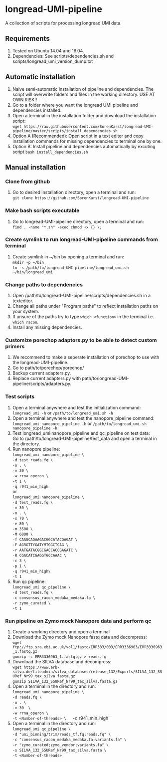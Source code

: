 # longread-UMI-pipeline
A collection of scripts for processing longread UMI data.

## Requirements
1. Tested on Ubuntu 14.04 and 16.04.
2. Dependencies: See scripts/dependencies.sh and scripts/longread_umi_version_dump.txt

## Automatic installation
1. Naive semi-automatic installation of pipeline and dependencies. The script will overwrite
   folders and files in the working directory. USE AT OWN RISK!!
2. Go to a folder where you want the longread UMI pipeline and dependencies installed.
3. Open a terminal in the installation folder and download the installation script:  
   `wget https://raw.githubusercontent.com/SorenKarst/longread-UMI-pipeline/master/scripts/install_dependencies.sh`
4. Option A (Recommended): Open script in a text editor and copy installation commands for missing dependencies to
   terminal one by one.
4. Option B: Install pipeline and dependencies automatically by excuting script `bash install_dependencies.sh`

## Manual installation

### Clone from github
1. Go to desired installation directory, open a terminal and run:  
   `git clone https://github.com/SorenKarst/longread-UMI-pipeline`

### Make bash scripts executable
1. Go to longread-UMI-pipeline directory, open a terminal and run:  
   `find . -name "*.sh" -exec chmod +x {} \;`

### Create symlink to run longread-UMI-pipeline commands from terminal
1. Create symlink in ~/bin by opening a terminal and run:  
   `mkdir -p ~/bin`  
   `ln -s /path/to/longread-UMI-pipeline/longread_umi.sh ~/bin/longread_umi`  

### Change paths to dependencies
1. Open /path/to/longread-UMI-pipeline/scripts/dependencies.sh in a texteditor.
2. Change all paths under "Program paths" to reflect installation paths on your system.
3. If unsure of the paths try to type `which <function>` in the terminal i.e. `which racon`.
4. Install any missing dependencies.

### Customize porechop adaptors.py to be able to detect custom primers
1. We recommend to make a seperate installation of porechop to use with the longread-UMI-pipeline.
2. Go to path/to/porechop/porechop/
3. Backup current adapters.py.
4. Replace current adapters.py with path/to/longread-UMI-pipeline/scripts/adapters.py.

### Test scripts
1. Open a terminal anywhere and test the initialization command:  
  `longread_umi -h` or `/path/to/longread_umi.sh -h`
2. Open a terminal anywhere and test the nanopore_pipeline command:  
  `longread_umi nanopore_pipeline -h` or `/path/to/longread_umi.sh nanopore_pipeline -h`
3. Test longread_umi nanopore_pipeline and qc_pipeline on test data:  
   Go to /path/to/longread-UMI-pipeline/test_data and open a terminal in the directory.
4. Run nanopore pipeline:  
   `longread_umi nanopore_pipeline \`  
     `-d test_reads.fq \`  
     `-o . \`  
     `-v 30 \`  
     `-w rrna_operon \`  
     `-t 1 \`  
     `-q r941_min_high`  
   or  
   `longread_umi nanopore_pipeline \`  
     `-d test_reads.fq \`  
     `-v 30 \`  
     `-o . \`  
     `-s 70 \`  
     `-e 80 \`  
     `-m 3500 \`  
     `-M 6000 \`  
     `-f CAAGCAGAAGACGGCATACGAGAT \`  
     `-F AGRGTTYGATYMTGGCTCAG \`  
     `-r AATGATACGGCGACCACCGAGATC \`  
     `-R CGACATCGAGGTGCCAAAC \`  
     `-c 3 \`  
     `-p 1 \`  
     `-q r941_min_high\`  
     `-t 1`
5. Run qc pipeline:  
   `longread_umi qc_pipeline \`  
     `-d test_reads.fq \`  
     `-c consensus_racon_medaka_medaka.fa \`  
     `-r zymo_curated \`  
     `-t 1`  

### Run pipeline on Zymo mock Nanopore data and perform qc
1. Create a working directory and open a terminal
2. Download the Zymo mock Nanopore fastq data and decompress:  
   `wget ftp://ftp.sra.ebi.ac.uk/vol1/fastq/ERR333/003/ERR3336963/ERR3336963_1.fastq.gz`  
   `gunzip -c ERR3336963_1.fastq.gz > reads.fq`
3. Download the SILVA database and decompress:  
   `wget https://www.arb-silva.de/fileadmin/silva_databases/release_132/Exports/SILVA_132_SSURef_Nr99_tax_silva.fasta.gz`  
   `gunzip SILVA_132_SSURef_Nr99_tax_silva.fasta.gz`  
4. Open a terminal in the directory and run:  
   `longread_umi nanopore_pipeline \`  
     `-d reads.fq \`  
     `-o . \`  
     `-v 30  \`  
     `-w rrna_operon \`  
     `-t <Number-of-threads> \  
     `-q r941_min_high`  
5. Open a terminal in the directory and run:  
   `longread_umi qc_pipeline \`  
     `-d "umi_binning/trim/reads_tf.fq;reads.fq" \`  
     `-c "consensus_racon_medaka_medaka.fa;variants.fa" \`  
     `-r "zymo_curated;zymo_vendor;variants.fa" \`  
     `-s SILVA_132_SSURef_Nr99_tax_silva.fasta \`  
     `-t <Number-of-threads>`  
